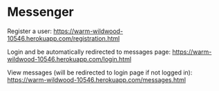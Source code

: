 # Messenger

Register a user:
https://warm-wildwood-10546.herokuapp.com/registration.html

Login and be automatically redirected to messages page:
https://warm-wildwood-10546.herokuapp.com/login.html

View messages (will be redirected to login page if not logged in):
https://warm-wildwood-10546.herokuapp.com/messages.html
